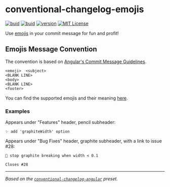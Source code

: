# conventional-changelog-emojis

[![buid][ci-badge]][ci] [![buid][coverage-badge]][coverage] [![version][version-badge]][package] [![MIT License][license-badge]][license]

Use [emojis](https://github.com/sebald/commit-emojis#available-emojis) in your commit message for fun and profit!

## Emojis Message Convention

The convention is based on [Angular's Commit Message Guidelines](https://github.com/angular/angular/blob/master/CONTRIBUTING.md#commit).

```
<emoji>  <subject>
<BLANK LINE>
<body>
<BLANK LINE>
<footer>
```

You can find the supported emojis and their meaning [here](https://github.com/sebald/commit-emojis/blob/master/README.md#available-emojis).

### Examples

Appears under "Features" header, pencil subheader:

```
✨ add 'graphiteWidth' option
```

Appears under "Bug Fixes" header, graphite subheader, with a link to issue #28:

```
🐛 stop graphite breaking when width < 0.1

Closes #28
```

---

_Based on the [`conventional-changelog-angular`](https://github.com/conventional-changelog/conventional-changelog/tree/master/packages/conventional-changelog-angular) preset._

<!-- LINKS -->

[ci]: https://travis-ci.org/sebald/conventional-changelog-emojis
[ci-badge]: https://img.shields.io/travis/sebald/conventional-changelog-emojis.svg?style=flat-square
[coverage]: https://codecov.io/gh/sebald/conventional-changelog-emojis
[coverage-badge]: https://img.shields.io/codecov/c/github/sebald/conventional-changelog-emojis.svg?style=flat-square
[license]: https://github.com/sebald/conventional-changelog-emojis/blob/master/LICENCE
[license-badge]: https://img.shields.io/npm/l/conventional-changelog-emojis.svg?style=flat-square
[package]: https://www.npmjs.com/package/conventional-changelog-emojis
[version-badge]: https://img.shields.io/npm/v/conventional-changelog-emojis.svg?style=flat-square
